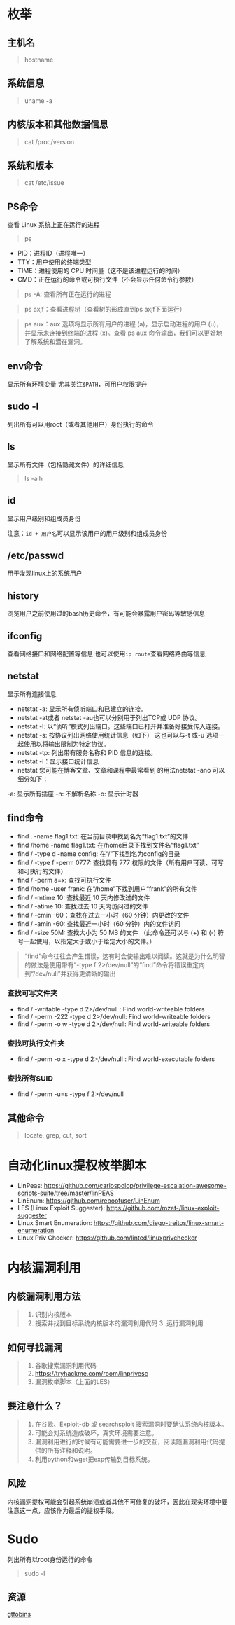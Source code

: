 # 枚举

## 主机名
>hostname

## 系统信息
>uname -a

## 内核版本和其他数据信息
>cat /proc/version

## 系统和版本
>cat /etc/issue

## PS命令
查看 Linux 系统上正在运行的进程
>ps


* PID：进程ID（进程唯一）
* TTY：用户使用的终端类型
* TIME：进程使用的 CPU 时间量（这不是该进程运行的时间）
* CMD：正在运行的命令或可执行文件（不会显示任何命令行参数）


>ps -A: 查看所有正在运行的进程

>ps axjf：查看进程树（查看树的形成直到ps axjf下面运行）


>ps aux：aux 选项将显示所有用户的进程 (a)，显示启动进程的用户 (u)，并显示未连接到终端的进程 (x)。查看 ps aux 命令输出，我们可以更好地了解系统和潜在漏洞。

## env命令

显示所有环境变量
尤其关注```$PATH```，可用户权限提升

## sudo -l
列出所有可以用root（或者其他用户）身份执行的命令

## ls
显示所有文件（包括隐藏文件）的详细信息
>ls -alh

## id
显示用户级别和组成员身份

注意：```id + 用户名```可以显示该用户的用户级别和组成员身份

## /etc/passwd
用于发现linux上的系统用户

## history
浏览用户之前使用过的bash历史命令，有可能会暴露用户密码等敏感信息

## ifconfig
查看网络接口和网络配置等信息
也可以使用```ip route```查看网络路由等信息

## netstat
显示所有连接信息

* netstat -a: 显示所有侦听端口和已建立的连接。
* netstat -at或者 netstat -au也可以分别用于列出TCP或 UDP 协议。
* netstat -l: 以“侦听”模式列出端口。这些端口已打开并准备好接受传入连接。
* netstat -s: 按协议列出网络使用统计信息（如下） 这也可以与-t 或-u 选项一起使用以将输出限制为特定协议。
* netstat -tp: 列出带有服务名称和 PID 信息的连接。
* netstat -i：显示接口统计信息
* netstat 您可能在博客文章、文章和课程中最常看到 的用法netstat -ano 可以细分如下：

-a: 显示所有插座
-n: 不解析名称
-o: 显示计时器

## find命令

* find . -name flag1.txt: 在当前目录中找到名为“flag1.txt”的文件
* find /home -name flag1.txt: 在/home目录下找到文件名“flag1.txt”
* find / -type d -name config: 在“/”下找到名为config的目录
* find / -type f -perm 0777: 查找具有 777 权限的文件（所有用户可读、可写和可执行的文件）
* find / -perm a=x: 查找可执行文件
* find /home -user frank: 在“/home”下找到用户“frank”的所有文件
* find / -mtime 10: 查找最近 10 天内修改过的文件
* find / -atime 10: 查找过去 10 天内访问过的文件
* find / -cmin -60：查找在过去一小时（60 分钟）内更改的文件
* find / -amin -60: 查找最近一小时（60 分钟）内的文件访问
* find / -size 50M: 查找大小为 50 MB 的文件 （此命令还可以与 (+) 和 (-) 符号一起使用，以指定大于或小于给定大小的文件。）

>“find”命令往往会产生错误，这有时会使输出难以阅读。这就是为什么明智的做法是使用带有“-type f 2>/dev/null”的“find”命令将错误重定向到“/dev/null”并获得更清晰的输出

### 查找可写文件夹
* find / -writable -type d 2>/dev/null : Find world-writeable folders
* find / -perm -222 -type d 2>/dev/null: Find world-writeable folders
* find / -perm -o w -type d 2>/dev/null: Find world-writeable folders

### 查找可执行文件夹
* find / -perm -o x -type d 2>/dev/null : Find world-executable folders


### 查找所有SUID
* find / -perm -u=s -type f 2>/dev/null

## 其他命令
>locate, grep, cut, sort

# 自动化linux提权枚举脚本

* LinPeas: https://github.com/carlospolop/privilege-escalation-awesome-scripts-suite/tree/master/linPEAS
* LinEnum: https://github.com/rebootuser/LinEnum
* LES (Linux Exploit Suggester): https://github.com/mzet-/linux-exploit-suggester
* Linux Smart Enumeration: https://github.com/diego-treitos/linux-smart-enumeration
* Linux Priv Checker: https://github.com/linted/linuxprivchecker

# 内核漏洞利用

## 内核漏洞利用方法
> 1. 识别内核版本
> 2. 搜索并找到目标系统内核版本的漏洞利用代码
> 3 .运行漏洞利用

## 如何寻找漏洞
> 1. 谷歌搜索漏洞利用代码
> 2. https://tryhackme.com/room/linprivesc
> 3. 漏洞枚举脚本（上面的LES）

## 要注意什么？
> 1. 在谷歌、Exploit-db 或 searchsploit 搜索漏洞时要确认系统内核版本。
> 2. 可能会对系统造成破坏，真实环境需要注意。
> 3. 漏洞利用进行的时候有可能需要进一步的交互，阅读随漏洞利用代码提供的所有注释和说明。
> 4. 利用python和wget把exp传输到目标系统。

## 风险
内核漏洞提权可能会引起系统崩溃或者其他不可修复的破坏，因此在现实环境中要注意这一点，应该作为最后的提权手段。

# Sudo
列出所有以root身份运行的命令
> sudo -l

## 资源
[gtfobins](https://gtfobins.github.io/)
